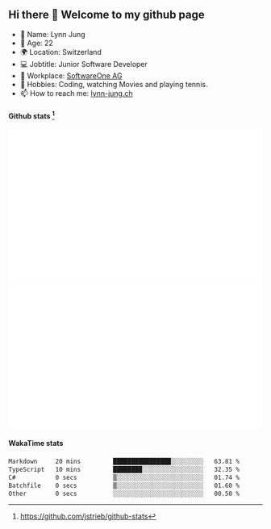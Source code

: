 ## Hi there 👋 Welcome to my github page

- 🧑 Name: Lynn Jung
- 🔞 Age: 22
- 🌍 Location: Switzerland
- 💻 Jobtitle: Junior Software Developer
- 🏢 Workplace: [SoftwareOne AG](https://www.softwareone.com/)
- 🎾 Hobbies: Coding, watching Movies and playing tennis.
- 📫 How to reach me: [lynn-jung.ch](https://lynn-jung.ch/)


#### Github stats [^1]
![](https://github.com/lynn-jung/github-stats/blob/master/generated/overview.svg)  ![](https://github.com/lynn-jung/github-stats/blob/master/generated/languages.svg)


#### WakaTime stats
<!--START_SECTION:waka-->

```text
Markdown     20 mins         ████████████████░░░░░░░░░   63.81 %
TypeScript   10 mins         ████████░░░░░░░░░░░░░░░░░   32.35 %
C#           0 secs          ▒░░░░░░░░░░░░░░░░░░░░░░░░   01.74 %
Batchfile    0 secs          ▒░░░░░░░░░░░░░░░░░░░░░░░░   01.60 %
Other        0 secs          ░░░░░░░░░░░░░░░░░░░░░░░░░   00.50 %
```

<!--END_SECTION:waka-->

[^1]: https://github.com/jstrieb/github-stats
